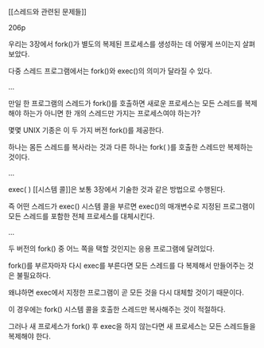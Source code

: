[[스레드와 관련된 문제들]]

206p

우리는 3장에서 fork()가 별도의 복제된 프로세스를 생성하는 데 어떻게 쓰이는지 살펴보았다.

다중 스레드 프로그램에서는 fork()와 exec()의 의미가 달라질 수 있다.

...

만일 한 프로그램의 스레드가 fork()를 호출하면 새로운 프로세스는 모든 스레드를 복제해야 하는가 아니면 한 개의 스레드만 가지는 프로세스여야 하는가?

몇몇 UNIX 기종은 이 두 가지 버전 fork()를 제공한다.

하나는 몸든 스레드를 복사라는 것과 다른 하나는 fork( )를 호출한 스레드만 복제하는 것이다.

...

exec( ) [[시스템 콜]]은 보통 3장에서 기술한 것과 같은 방법으로 수행된다.

즉 어떤 스레드가 exec() 시스템 콜을 부르면 exec()의 매개변수로 지정된 프로그램이 모든 스레드를 포함한 전체 프로세스를 대체시킨다.

...

두 버전의 fork() 중 어느 쪽을 택할 것인지는 응용 프로그램에 달려있다.

fork()를 부르자마자 다시 exec를 부른다면 모든 스레드를 다 복제해서 만들어주는 것은 불필요하다.

왜냐하면 exec에서 지정한 프로그램이 곧 모든 것을 다시 대체할 것이기 때문이다.

이 경우에는 fork() 시스템 콜을 호출한 스레드만 복사해주는 것이 적절하다.

그러나 새 프로세스가 fork() 후 exec을 하지 않는다면 새 프로세스는 모든 스레드들을 복제해야 한다.